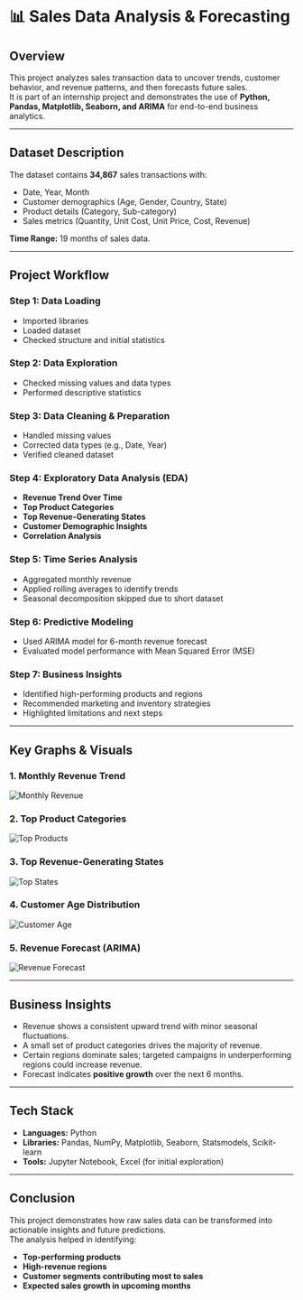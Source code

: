 # 📊 Sales Data Analysis & Forecasting

## **Overview**
This project analyzes sales transaction data to uncover trends, customer behavior, and revenue patterns, and then forecasts future sales.  
It is part of an internship project and demonstrates the use of **Python, Pandas, Matplotlib, Seaborn, and ARIMA** for end-to-end business analytics.

---

## **Dataset Description**
The dataset contains **34,867** sales transactions with:
- Date, Year, Month
- Customer demographics (Age, Gender, Country, State)
- Product details (Category, Sub-category)
- Sales metrics (Quantity, Unit Cost, Unit Price, Cost, Revenue)

**Time Range:** 19 months of sales data.

---

## **Project Workflow**
### **Step 1: Data Loading**
- Imported libraries
- Loaded dataset
- Checked structure and initial statistics

### **Step 2: Data Exploration**
- Checked missing values and data types
- Performed descriptive statistics

### **Step 3: Data Cleaning & Preparation**
- Handled missing values
- Corrected data types (e.g., Date, Year)
- Verified cleaned dataset

### **Step 4: Exploratory Data Analysis (EDA)**
- **Revenue Trend Over Time**
- **Top Product Categories**
- **Top Revenue-Generating States**
- **Customer Demographic Insights**
- **Correlation Analysis**

### **Step 5: Time Series Analysis**
- Aggregated monthly revenue
- Applied rolling averages to identify trends
- Seasonal decomposition skipped due to short dataset

### **Step 6: Predictive Modeling**
- Used ARIMA model for 6-month revenue forecast
- Evaluated model performance with Mean Squared Error (MSE)

### **Step 7: Business Insights**
- Identified high-performing products and regions
- Recommended marketing and inventory strategies
- Highlighted limitations and next steps

---

## **Key Graphs & Visuals**

### **1. Monthly Revenue Trend**
![Monthly Revenue](Montly_Revenu.png)

### **2. Top Product Categories**
![Top Products](top_products.png)

### **3. Top Revenue-Generating States**
![Top States](top_states.png)

### **4. Customer Age Distribution**
![Customer Age](customer_age_distribution.png)

### **5. Revenue Forecast (ARIMA)**
![Revenue Forecast](revenue_forecast.png)

---

## **Business Insights**
- Revenue shows a consistent upward trend with minor seasonal fluctuations.
- A small set of product categories drives the majority of revenue.
- Certain regions dominate sales; targeted campaigns in underperforming regions could increase revenue.
- Forecast indicates **positive growth** over the next 6 months.

---

## **Tech Stack**
- **Languages:** Python  
- **Libraries:** Pandas, NumPy, Matplotlib, Seaborn, Statsmodels, Scikit-learn  
- **Tools:** Jupyter Notebook, Excel (for initial exploration)  

---

## **Conclusion**
This project demonstrates how raw sales data can be transformed into actionable insights and future predictions.  
The analysis helped in identifying:
- **Top-performing products**
- **High-revenue regions**
- **Customer segments contributing most to sales**
- **Expected sales growth in upcoming months**




